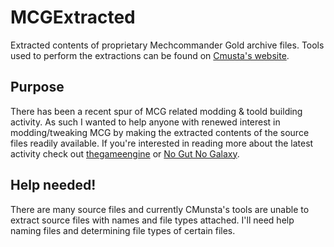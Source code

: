 MCGExtracted
============

Extracted contents of proprietary Mechcommander Gold archive files. Tools used to perform the extractions can be found on [Cmusta's website](http://therealcmunsta.webs.com/downloads.htm).

Purpose
-------
There has been a recent spur of MCG related modding & toold building activity. As such I wanted to help anyone with renewed interest in modding/tweaking MCG by making the extracted contents of the source files readily available. If you're interested in reading more about the latest activity check out [thegameengine](http://thegameengine.org/) or [No Gut No Galaxy](http://www.nogutsnogalaxy.net/).

Help needed!
------------
There are many source files and currently CMunsta's tools are unable to extract source files with names and file types attached. I'll need help naming files and determining file types of certain files.
